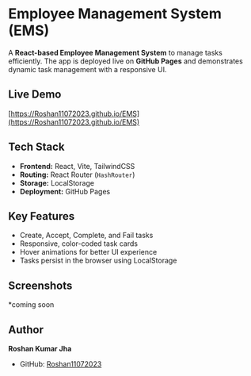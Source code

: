 # Employee Management System (EMS)

A **React-based Employee Management System** to manage tasks efficiently. The app is deployed live on **GitHub Pages** and demonstrates dynamic task management with a responsive UI.

## Live Demo
[https://Roshan11072023.github.io/EMS](https://Roshan11072023.github.io/EMS)

## Tech Stack
- **Frontend:** React, Vite, TailwindCSS  
- **Routing:** React Router (`HashRouter`)  
- **Storage:** LocalStorage  
- **Deployment:** GitHub Pages  

## Key Features
- Create, Accept, Complete, and Fail tasks  
- Responsive, color-coded task cards  
- Hover animations for better UI experience  
- Tasks persist in the browser using LocalStorage  

## Screenshots
*coming soon

## Author
**Roshan Kumar Jha**  
- GitHub: [Roshan11072023](https://github.com/Roshan11072023)  
